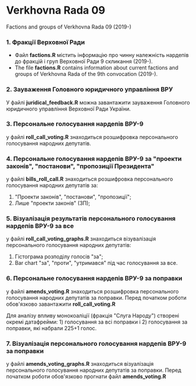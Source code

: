 # Verkhovna Rada 09
Factions and groups of Verkhovna Rada 09 (2019-)

### 1. Фракції Верховної Ради
- Файл **factions.R** містить інформацію про чинну належність нардепів до фракцій і груп Верховної Ради 9 скликання (2019-).
- The file **factions.R** contains information about current factions and groups of Verkhovna Rada of the 9th convocation (2019-).

### 2. Зауваження Головного юридичного управління ВРУ
У файлі **juridical_feedback.R** можна завантажити зауваження Головного юридичного управління Верховної Ради України.

### 3. Персональне голосування нардепів ВРУ-9
у файлі **roll_call_voting.R** знаходиться розшифровка персонального голосування народних депутатів.

### 4. Персональне голосування нардепів ВРУ-9 за "проекти законів", "постанови", "пропозиції Президента"
у файлі **bills_roll_call.R** знаходиться розшифровка персонального голосування народних депутатів за: 

1) "Проекти законів", "постанови", "пропозиції";
2) Лише "проекти законів" (ЗП);


### 5. Візуалізація результатів персонального голосування нардепів ВРУ-9 за все
у файлі **roll_call_voting_graphs.R** знаходиться візувалізація персонального голосування народних депутатів:
1) Гістограма розподілу голосів "за";
2) Bar chart "за", "проти", "утримався" під час голосування за все.


### 6. Персональне голосування нардепів ВРУ-9 за поправки
у файлі **amends_voting.R** знаходиться розшифровка персонального голосування народних депутатів за поправки.
Перед початком роботи обов'язково завантажити **roll_call_voting.R**

Для аналізу впливу монокоаліції (фракція "Слуга Народу") створені окремі датафрейми: 1) голосування за всі поправки і 2) голосування за поправки, які набрали 225+1 голос. 

### 7. Візуалізація персонального голосування нардепів ВРУ-9 за поправки
у файлі **amends_voting_graphs.R** знаходиться візуалізація персонального голосування народних депутатів за поправки.
Перед початком роботи обов'язково прогнати файл **amends_voting.R**






